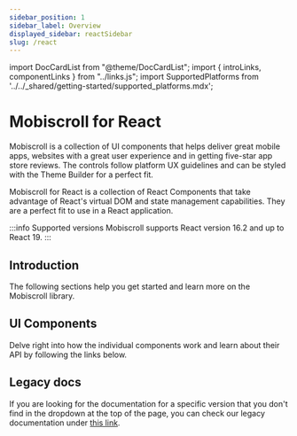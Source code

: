 ```yaml
---
sidebar_position: 1
sidebar_label: Overview
displayed_sidebar: reactSidebar
slug: /react
---
```


import DocCardList from "@theme/DocCardList";
import { introLinks, componentLinks } from "../links.js";
import SupportedPlatforms from '../../\_shared/getting-started/supported_platforms.mdx';

# Mobiscroll for React

Mobiscroll is a collection of UI components that helps deliver great mobile apps, websites with a great user experience and in getting five-star app store reviews. The controls follow platform UX guidelines and can be styled with the Theme Builder for a perfect fit.

Mobiscroll for React is a collection of React Components that take advantage of React's virtual DOM and state management capabilities. They are a perfect fit to use in a React application.

:::info Supported versions
Mobiscroll supports React version 16.2 and up to React 19.
:::

<SupportedPlatforms />

## Introduction

The following sections help you get started and learn more on the Mobiscroll library.

<DocCardList items={introLinks} />

## UI Components

Delve right into how the individual components work and learn about their API by following the links below.

<DocCardList items={componentLinks} />

## Legacy docs

If you are looking for the documentation for a specific version that you don't find in the dropdown at the top of the page, you can check our legacy documentation under [this link](https://docs.mobiscroll.com/5-29-0/).